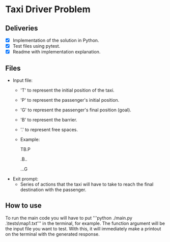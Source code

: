 # Taxi Driver Problem

## Deliveries
- [x] Implementation of the solution in Python.
- [x] Test files using pytest.
- [x] Readme with implementation explanation.

## Files
- Input file:
   - 'T' to represent the initial position of the taxi.
   - 'P' to represent the passenger's initial position.
   - 'G' to represent the passenger's final position (goal).
   - 'B' to represent the barrier.
   - '.' to represent free spaces.
   - Example:
    
     TB.P
    
     .B..
    
     ...G
- Exit prompt:
   - Series of actions that the taxi will have to take to reach the final destination with the passenger.

## How to use
To run the main code you will have to put '''python ./main.py .\tests\map1.txt''' in the terminal, for example. The function argument will be the input file you want to test. With this, it will immediately make a printout on the terminal with the generated response.
